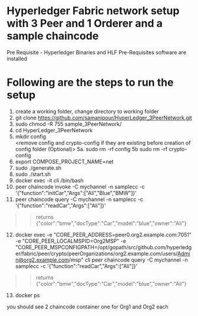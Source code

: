 # Hyperledger Fabric network setup with 3 Peer and 1 Orderer and a sample chaincode  

Pre Requisite - Hyperledger Binaries and HLF Pre-Requisites software are installed

# Following are the steps to run the setup
1. create a working folder, change directory to working folder
2. git clone https://github.com/samanipour/HyperLedger_3PeerNetwork.git
3. sudo chmod -R 755 sample_3PeerNetwork/
4. cd HyperLedger_3PeerNetwork  
5. mkdir config  
	<remove config and crypto-config if they are existing before creation of config folder (Optional)>
	5a. sudo rm -rf config
	5b  sudo rm -rf crypto-config
6. export COMPOSE_PROJECT_NAME=net
7. sudo ./generate.sh
8. sudo ./start.sh
9. docker exec -it cli /bin/bash
10. peer chaincode invoke -C mychannel -n samplecc -c '{"function":"initCar","Args":["Ali","Blue","BMW"]}'
11. peer chaincode query -C mychannel -n samplecc -c '{"function":"readCar","Args":["Ali"]}'      

>> returns {"color":"bmw","docType":"Car","model":"blue","owner":"Ali"}

12. docker exec -e "CORE_PEER_ADDRESS=peer0.org2.example.com:7051" -e "CORE_PEER_LOCALMSPID=Org2MSP" -e "CORE_PEER_MSPCONFIGPATH=/opt/gopath/src/github.com/hyperledger/fabric/peer/crypto/peerOrganizations/org2.example.com/users/Admin@org2.example.com/msp" cli peer chaincode query -C mychannel -n samplecc -c '{"function":"readCar","Args":["Ali"]}'      

>> returns {"color":"bmw","docType":"Car","model":"blue","owner":"Ali"}

13. docker ps

you should see 2 chaincode container one for Org1 and Org2 each
